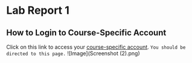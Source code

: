 # Lab Report 1
## How to Login to Course-Specific Account
Click on this link to access your [course-specific account](https://sdacs.ucsd.edu/~icc/index.php).
`You should be directed to this page.`
![Image](Screenshot (2).png)
